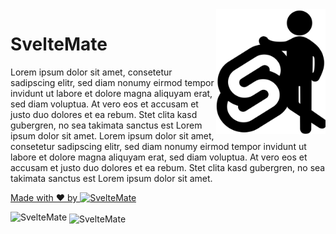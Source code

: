 <img src="https://raw.githubusercontent.com/SvelteMate/.github/main/profile/SvelteMateLogo.svg" align="right" style=" width: 175px; height:200px" >

# SvelteMate 
Lorem ipsum dolor sit amet, consetetur sadipscing elitr, sed diam nonumy eirmod tempor invidunt ut labore et dolore magna aliquyam erat, sed diam voluptua. At vero eos et accusam et justo duo dolores et ea rebum. Stet clita kasd gubergren, no sea takimata sanctus est Lorem ipsum dolor sit amet. Lorem ipsum dolor sit amet, consetetur sadipscing elitr, sed diam nonumy eirmod tempor invidunt ut labore et dolore magna aliquyam erat, sed diam voluptua. At vero eos et accusam et justo duo dolores et ea rebum. Stet clita kasd gubergren, no sea takimata sanctus est Lorem ipsum dolor sit amet.


 
<a href="https://github.com/LasarKolja" title="Link to Github Profile" target="_blank" align="right" >Made with ❤️ by <img src="https://rasal.de/img/SvelteMateGitHub-18.png" alt="SvelteMate"></a>


<img src="https://rasal.de/img/SvelteMateGitHub-18.png" alt="SvelteMate">

<img src="https://rasal.de/img/SvelteMateGitHub-18.png" style="position:relative; bottom:-3px" alt="SvelteMate">
